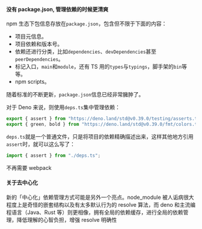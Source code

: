 #### 没有 package.json, 管理依赖的时候更清爽

npm 生态下包信息存放在`package.json`，包含但不限于下面的内容：

- 项目元信息。
- 项目依赖和版本号。
- 依赖还进行分类，比如`dependencies`、`devDependencies`甚至`peerDependencies`。
- 标记入口，`main`和`module`，还有 TS 用的`types`与`typings`，脚手架的`bin`等等。
- npm scripts。

随着标准的不断更新，`package.json`信息已经非常臃肿了。

对于 Deno 来说，则使用`deps.ts`集中管理依赖：

```ts
export { assert } from "https://deno.land/std@v0.39.0/testing/asserts.ts";
export { green, bold } from "https://deno.land/std@v0.39.0/fmt/colors.ts";
```

`deps.ts`就是一个普通文件，只是将项目的依赖精确描述出来，这样其他地方引用`assert`时，就可以这么写了：

```ts
import { assert } from "./deps.ts";
```

不再需要 webpack

#### 关于去中心化

新的「中心化」依赖管理方式可能是另外一个亮点。node_module 被人诟病很大程度上是奇怪的嵌套结构以及有太多默认行为的 resolve 算法，而 deno 和主流编程语言（Java、Rust 等）则更相像，拥有全局的依赖缓存，进行全局的依赖管理，降低理解的心智负担，增强 resolve 明确性